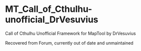 # MT_Call_of_Cthulhu-unofficial_DrVesuvius
 Call of Cthulhu Unofficial Framework for MapTool by DrVesuvius

Recovered from Forum, currently out of date and unmaintained

